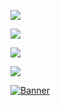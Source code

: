 
![](https://i.imgur.com/5I4hcZv.png)

![](https://i.imgur.com/zVWVlou.png)

![](https://i.imgur.com/RYZIpuZ.png)

![](https://i.imgur.com/8Pu7lKs.png)

[![Banner](https://i.imgur.com/c1jXLkW.png)](https://csalazar.cl)
